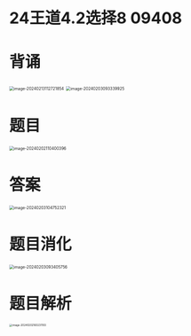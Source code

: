 # 24王道4.2选择8 09408



# 背诵

<img src="https://cvp.oss-cn-shanghai.aliyuncs.com/picgo/202402131127962.png" alt="image-20240213112721854" style="zoom:50%;" />

<img src="https://cvp.oss-cn-shanghai.aliyuncs.com/picgo/202402030933786.png" alt="image-20240203093339925" style="zoom:50%;" />



# 题目

<img src="https://cvp.oss-cn-shanghai.aliyuncs.com/picgo/202402021104482.png" alt="image-20240202110400396" style="zoom:50%;" />



# 答案

<img src="https://cvp.oss-cn-shanghai.aliyuncs.com/picgo/202402031047628.png" alt="image-20240203104752321" style="zoom:50%;" />



# 题目消化

<img src="https://cvp.oss-cn-shanghai.aliyuncs.com/picgo/202402030934337.png" alt="image-20240203093405756" style="zoom:50%;" />



# 题目解析

<img src="https://cvp.oss-cn-shanghai.aliyuncs.com/picgo/202402021602641.png" alt="image-20240202160231193" style="zoom:33%;" />
